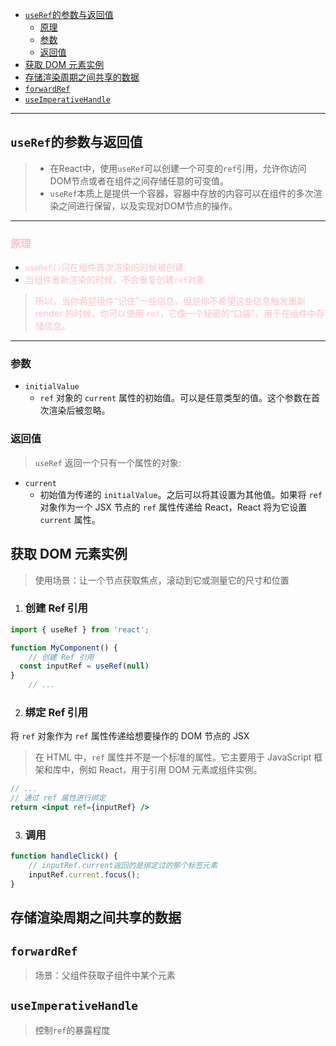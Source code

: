 - [`useRef`的参数与返回值](#useref的参数与返回值)
  - [原理](#原理)
  - [参数](#参数)
  - [返回值](#返回值)
- [获取 DOM 元素实例](#获取-dom-元素实例)
- [存储渲染周期之间共享的数据](#存储渲染周期之间共享的数据)
- [`forwardRef`](#forwardref)
- [`useImperativeHandle`](#useimperativehandle)
---
## `useRef`的参数与返回值
> - 在React中，使用`useRef`可以创建一个可变的`ref`引用，允许你访问DOM节点或者在组件之间存储任意的可变值。
> - `useRef`本质上是提供一个容器，容器中存放的内容可以在组件的多次渲染之间进行保留，以及实现对DOM节点的操作。

---
### <span style='color:pink'>原理</span>
- <span style='color:pink'>`useRef()`只在组件首次渲染的时候被创建
- <span style='color:pink'>当组件重新渲染的时候，不会重复创建`ref`对象
> <span style='color:pink'>所以，当你希望组件“记住”一些信息，但是你不希望这些信息触发重新 render 的时候，你可以使用 `ref`，它像一个秘密的“口袋”，用于在组件中存储信息。
---
### 参数 
- `initialValue`
  - `ref` 对象的 `current` 属性的初始值。可以是任意类型的值。这个参数在首次渲染后被忽略。

### 返回值 
> `useRef` 返回一个只有一个属性的对象:

- `current`
  - 初始值为传递的 `initialValue`。之后可以将其设置为其他值。如果将 `ref` 对象作为一个 JSX 节点的 `ref` 属性传递给 React，React 将为它设置 `current` 属性。


## 获取 DOM 元素实例
> 使用场景：让一个节点获取焦点，滚动到它或测量它的尺寸和位置

1. ### 创建 Ref 引用
```jsx
import { useRef } from 'react';

function MyComponent() {
    // 创建 Ref 引用
  const inputRef = useRef(null)
}
    // ...
```
2. ### 绑定 Ref 引用
将 `ref` 对象作为 `ref` 属性传递给想要操作的 DOM 节点的 JSX
> 在 HTML 中，`ref` 属性并不是一个标准的属性。它主要用于 JavaScript 框架和库中，例如 React，用于引用 DOM 元素或组件实例。
```jsx
// ...
// 通过 ref 属性进行绑定
return <input ref={inputRef} />
```

3. ### 调用
```jsx
function handleClick() {
    // inputRef.current返回的是绑定过的那个标签元素
    inputRef.current.focus();
}
```

## 存储渲染周期之间共享的数据

## `forwardRef`
>场景：父组件获取子组件中某个元素

## `useImperativeHandle`
> 控制`ref`的暴露程度
